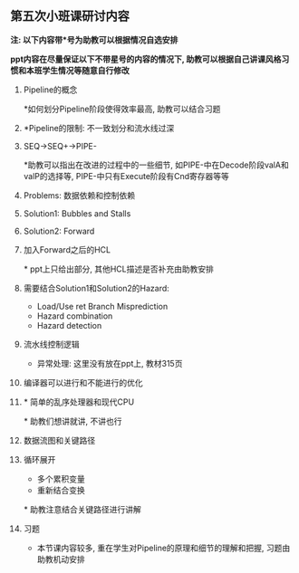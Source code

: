 ## 第五次小班课研讨内容

**注: 以下内容带\*号为助教可以根据情况自选安排**

**ppt内容在尽量保证以下不带星号的内容的情况下, 助教可以根据自己讲课风格习惯和本班学生情况等随意自行修改**

1. Pipeline的概念

   \*如何划分Pipeline阶段使得效率最高, 助教可以结合习题

2. *Pipeline的限制: 不一致划分和流水线过深

3. SEQ->SEQ+->PIPE-

   \*助教可以指出在改进的过程中的一些细节, 如PIPE-中在Decode阶段valA和valP的选择等, PIPE-中只有Execute阶段有Cnd寄存器等等

4. Problems: 数据依赖和控制依赖

5. Solution1: Bubbles and Stalls

6. Solution2: Forward

7. 加入Forward之后的HCL

   \* ppt上只给出部分, 其他HCL描述是否补充由助教安排

8. 需要结合Solution1和Solution2的Hazard:

   * Load/Use   ret   Branch Misprediction
   * Hazard combination
   * Hazard detection

9. 流水线控制逻辑

   * 异常处理:	这里没有放在ppt上, 教材315页

10. 编译器可以进行和不能进行的优化

11. \* 简单的乱序处理器和现代CPU

    \* 助教们想讲就讲, 不讲也行

12. 数据流图和关键路径

13. 循环展开

    * 多个累积变量
    * 重新结合变换

    \* 助教注意结合关键路径进行讲解

14. 习题

    * 本节课内容较多, 重在学生对Pipeline的原理和细节的理解和把握, 习题由助教机动安排


